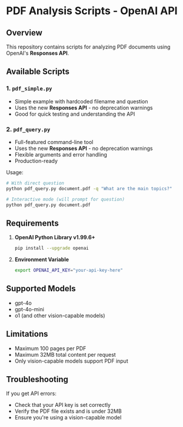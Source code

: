 # PDF Analysis Scripts - OpenAI API

## Overview
This repository contains scripts for analyzing PDF documents using OpenAI's **Responses API**.

## Available Scripts

### 1. `pdf_simple.py`
- Simple example with hardcoded filename and question
- Uses the new **Responses API** - no deprecation warnings
- Good for quick testing and understanding the API

### 2. `pdf_query.py`
- Full-featured command-line tool
- Uses the new **Responses API** - no deprecation warnings  
- Flexible arguments and error handling
- Production-ready

Usage:
```bash
# With direct question
python pdf_query.py document.pdf -q "What are the main topics?"

# Interactive mode (will prompt for question)
python pdf_query.py document.pdf
```

## Requirements

1. **OpenAI Python Library v1.99.6+**
   ```bash
   pip install --upgrade openai
   ```

2. **Environment Variable**
   ```bash
   export OPENAI_API_KEY="your-api-key-here"
   ```

## Supported Models
- gpt-4o
- gpt-4o-mini
- o1 (and other vision-capable models)

## Limitations
- Maximum 100 pages per PDF
- Maximum 32MB total content per request
- Only vision-capable models support PDF input

## Troubleshooting
If you get API errors:
- Check that your API key is set correctly
- Verify the PDF file exists and is under 32MB
- Ensure you're using a vision-capable model